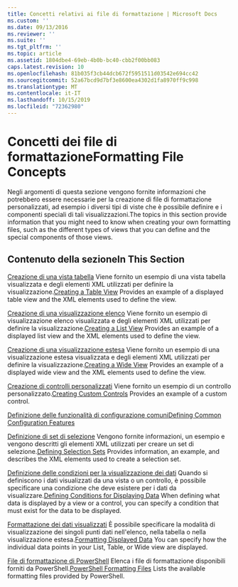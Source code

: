 ```yaml
---
title: Concetti relativi ai file di formattazione | Microsoft Docs
ms.custom: ''
ms.date: 09/13/2016
ms.reviewer: ''
ms.suite: ''
ms.tgt_pltfrm: ''
ms.topic: article
ms.assetid: 1804dbe4-69eb-4b0b-bc40-cbb2f00bb083
caps.latest.revision: 10
ms.openlocfilehash: 81b035f3cb44dcb672f5951511d03542e694cc42
ms.sourcegitcommit: 52a67bcd9d7bf3e8600ea4302d1fa8970ff9c998
ms.translationtype: MT
ms.contentlocale: it-IT
ms.lasthandoff: 10/15/2019
ms.locfileid: "72362980"
---
```

# <a name="formatting-file-concepts"></a><span data-ttu-id="cdad4-102">Concetti dei file di formattazione</span><span class="sxs-lookup"><span data-stu-id="cdad4-102">Formatting File Concepts</span></span>

<span data-ttu-id="cdad4-103">Negli argomenti di questa sezione vengono fornite informazioni che potrebbero essere necessarie per la creazione di file di formattazione personalizzati, ad esempio i diversi tipi di viste che è possibile definire e i componenti speciali di tali visualizzazioni.</span><span class="sxs-lookup"><span data-stu-id="cdad4-103">The topics in this section provide information that you might need to know when creating your own formatting files, such as the different types of views that you can define and the special components of those views.</span></span>

## <a name="in-this-section"></a><span data-ttu-id="cdad4-104">Contenuto della sezione</span><span class="sxs-lookup"><span data-stu-id="cdad4-104">In This Section</span></span>

<span data-ttu-id="cdad4-105">[Creazione di una vista tabella](./creating-a-table-view.md) Viene fornito un esempio di una vista tabella visualizzata e degli elementi XML utilizzati per definire la visualizzazione.</span><span class="sxs-lookup"><span data-stu-id="cdad4-105">[Creating a Table View](./creating-a-table-view.md) Provides an example of a displayed table view and the XML elements used to define the view.</span></span>

<span data-ttu-id="cdad4-106">[Creazione di una visualizzazione elenco](./creating-a-list-view.md) Viene fornito un esempio di visualizzazione elenco visualizzata e degli elementi XML utilizzati per definire la visualizzazione.</span><span class="sxs-lookup"><span data-stu-id="cdad4-106">[Creating a List View](./creating-a-list-view.md) Provides an example of a displayed list view and the XML elements used to define the view.</span></span>

<span data-ttu-id="cdad4-107">[Creazione di una visualizzazione estesa](./creating-a-wide-view.md) Viene fornito un esempio di una visualizzazione estesa visualizzata e degli elementi XML utilizzati per definire la visualizzazione.</span><span class="sxs-lookup"><span data-stu-id="cdad4-107">[Creating a Wide View](./creating-a-wide-view.md) Provides an example of a displayed wide view and the XML elements used to define the view.</span></span>

<span data-ttu-id="cdad4-108">[Creazione di controlli personalizzati](./creating-custom-controls.md) Viene fornito un esempio di un controllo personalizzato.</span><span class="sxs-lookup"><span data-stu-id="cdad4-108">[Creating Custom Controls](./creating-custom-controls.md) Provides an example of a custom control.</span></span>

[<span data-ttu-id="cdad4-109">Definizione delle funzionalità di configurazione comuni</span><span class="sxs-lookup"><span data-stu-id="cdad4-109">Defining Common Configuration Features</span></span>](./defining-common-configuration-features.md)

<span data-ttu-id="cdad4-110">[Definizione di set di selezione](./defining-selection-sets.md) Vengono fornite informazioni, un esempio e vengono descritti gli elementi XML utilizzati per creare un set di selezione.</span><span class="sxs-lookup"><span data-stu-id="cdad4-110">[Defining Selection Sets](./defining-selection-sets.md) Provides information, an example, and describes the XML elements used to create a selection set.</span></span>

<span data-ttu-id="cdad4-111">[Definizione delle condizioni per la visualizzazione dei dati](./defining-conditions-for-displaying-data.md) Quando si definiscono i dati visualizzati da una vista o un controllo, è possibile specificare una condizione che deve esistere per i dati da visualizzare.</span><span class="sxs-lookup"><span data-stu-id="cdad4-111">[Defining Conditions for Displaying Data](./defining-conditions-for-displaying-data.md) When defining what data is displayed by a view or a control, you can specify a condition that must exist for the data to be displayed.</span></span>

<span data-ttu-id="cdad4-112">[Formattazione dei dati visualizzati](./formatting-displayed-data.md) È possibile specificare la modalità di visualizzazione dei singoli punti dati nell'elenco, nella tabella o nella visualizzazione estesa.</span><span class="sxs-lookup"><span data-stu-id="cdad4-112">[Formatting Displayed Data](./formatting-displayed-data.md) You can specify how the individual data points in your List, Table, or Wide view are displayed.</span></span>

<span data-ttu-id="cdad4-113">[File di formattazione di PowerShell](./powershell-formatting-files.md) Elenca i file di formattazione disponibili forniti da PowerShell.</span><span class="sxs-lookup"><span data-stu-id="cdad4-113">[PowerShell Formatting Files](./powershell-formatting-files.md) Lists the available formatting files provided by PowerShell.</span></span>
